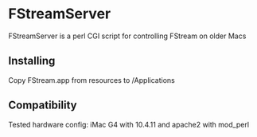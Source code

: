 # FStreamServer

FStreamServer is a perl CGI script for controlling FStream on older Macs

## Installing

Copy FStream.app from resources to /Applications

## Compatibility
Tested hardware config: iMac G4 with 10.4.11 and apache2 with mod_perl
